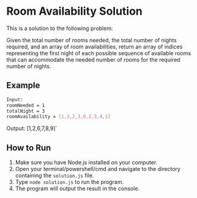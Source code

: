 # Room Availability Solution

This is a solution to the following problem:

Given the total number of rooms needed, the total number of nights required, and an array of room availabilities, return an array of indices representing the first night of each possible sequence of available rooms that can accommodate the needed number of rooms for the required number of nights.

## Example

```bash
Input:
roomNeeded = 1
totalNight = 3
roomAvailability = [1,3,2,3,0,2,3,4,1]
```
Output:
[1,2,6,7,8,9]` 

## How to Run

1.  Make sure you have Node.js installed on your computer.
2.  Open your terminal/powershell/cmd and navigate to the directory containing the `solution.js` file.
3.  Type `node solution.js` to run the program.
4.  The program will output the result in the console.